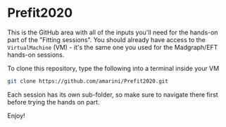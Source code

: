 # Prefit2020

This is the GitHub area with all of the inputs you'll need for the hands-on part of the "Fitting sessions". 
You should already have access to the `VirtualMachine` (VM) - it's the same one you used for the Madgraph/EFT hands-on sessions. 

To clone this repository, type the following into a terminal inside your VM 

```bash
git clone https://github.com/amarini/Prefit2020.git
```

Each session has its own sub-folder, so make sure to navigate there first before trying the hands on part. 

Enjoy!
